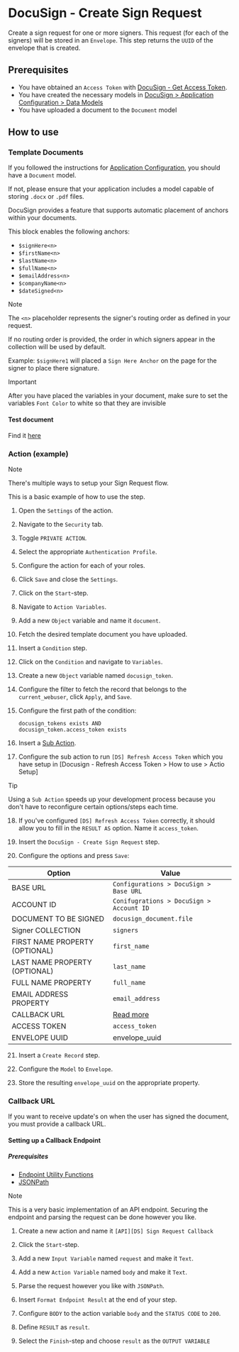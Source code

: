 # DocuSign - Create Sign Request

Create a sign request for one or more signers. This request (for each of the signers) will be stored in an `Envelope`.
This step returns the `UUID` of the envelope that is created.

## Prerequisites

- You have obtained an `Access Token` with [DocuSign - Get Access Token](../docusign-get-access-token/readme.md).
- You have created the necessary models in [DocuSign > Application Configuration > Data Models](../../readme.md#application-configuration#data-models)
- You have uploaded a document to the `Document` model

## How to use

### Template Documents

If you followed the instructions for [Application Configuration](../../readme.md#application-configuration), you should have a `Document` model.

If not, please ensure that your application includes a model capable of storing `.docx` or `.pdf` files.

DocuSign provides a feature that supports automatic placement of anchors within your documents.

This block enables the following anchors:

- `$signHere<n>`
- `$firstName<n>`
- `$lastName<n>`
- `$fullName<n>`
- `$emailAddress<n>`
- `$companyName<n>`
- `$dateSigned<n>`

> [!NOTE]
> The `<n>` placeholder represents the signer's routing order as defined in your request.
>
> If no routing order is provided, the order in which signers appear in the collection will be used by default.
>
> Example: `$signHere1` will placed a `Sign Here Anchor` on the page for the signer to place there signature.

> [!IMPORTANT]
> After you have placed the variables in your document, make sure to set the variables `Font Color` to white so that they are invisible

#### Test document

Find it [here](../../templates/docusign_template.docx)

### Action (example)

> [!NOTE]
> There's multiple ways to setup your Sign Request flow.
>
> This is a basic example of how to use the step.

1. Open the `Settings` of the action.

2. Navigate to the `Security` tab.

3. Toggle `PRIVATE ACTION`.

4. Select the appropriate `Authentication Profile`.

5. Configure the action for each of your roles.

6. Click `Save` and close the `Settings`.

7. Click on the `Start`-step.

8. Navigate to `Action Variables`.

9. Add a new `Object` variable and name it `document`.

10. Fetch the desired template document you have uploaded.

11. Insert a `Condition` step.

12. Click on the `Condition` and navigate to `Variables`.

13. Create a new `Object` variable named `docusign_token`.

14. Configure the filter to fetch the record that belongs to the `current_webuser`, click `Apply`, and `Save`.

15. Configure the first path of the condition:

    ```text
    docusign_tokens exists AND
    docusign_token.access_token exists
    ```

16. Insert a [Sub Action](https://my.bettyblocks.com/block-store/a390d91f-f284-4134-b854-38312e8297ff).

17. Configure the sub action to run `[DS] Refresh Access Token` which you have setup in [Docusign - Refresh Access Token > How to use > Actio Setup]

> [!TIP]
> Using a `Sub Action` speeds up your development process because you don't have to reconfigure certain options/steps each time.

18. If you've configured `[DS] Refresh Access Token` correctly, it should allow you to fill in the `RESULT AS` option. Name it `access_token`.

19. Insert the `DocuSign - Create Sign Request` step.

20. Configure the options and press `Save`:

| Option                         | Value                                    |
| ------------------------------ | ---------------------------------------- |
| BASE URL                       | `Configurations > DocuSign > Base URL`   |
| ACCOUNT ID                     | `Conifugrations > DocuSign > Account ID` |
| DOCUMENT TO BE SIGNED          | `docusign_document.file`                 |
| Signer COLLECTION              | `signers`                                |
| FIRST NAME PROPERTY (OPTIONAL) | `first_name`                             |
| LAST NAME PROPERTY (OPTIONAL)  | `last_name`                              |
| FULL NAME PROPERTY             | `full_name`                              |
| EMAIL ADDRESS PROPERTY         | `email_address`                          |
| CALLBACK URL                   | [Read more](./readme.md#callback_url)    |
| ACCESS TOKEN                   | `access_token`                           |
| ENVELOPE UUID                  | envelope_uuid                            |

21. Insert a `Create Record` step.

22. Configure the `Model` to `Envelope`.

23. Store the resulting `envelope_uuid` on the appropriate property.

### Callback URL

If you want to receive update's on when the user has signed the document, you must provide a callback URL.

#### Setting up a Callback Endpoint

##### Prerequisites

- [Endpoint Utility Functions](https://my.bettyblocks.com/block-store/01022068-32f9-4e71-983f-ea3dc365d013)
- [JSONPath](https://my.bettyblocks.com/block-store/4a8a0dac-724d-4034-833e-b16053ebcbdf)

> [!NOTE]
> This is a very basic implementation of an API endpoint.
> Securing the endpoint and parsing the request can be done however you like.

1. Create a new action and name it `[API][DS] Sign Request Callback`

2. Click the `Start`-step.

3. Add a new `Input Variable` named `request` and make it `Text`.

4. Add a new `Action Variable` named `body` and make it `Text`.

5. Parse the request however you like with `JSONPath`.

6. Insert `Format Endpoint Result` at the end of your step.

7. Configure `BODY` to the action variable `body` and the `STATUS CODE` to `200`.

8. Define `RESULT` as `result`.

9. Select the `Finish`-step and choose `result` as the `OUTPUT VARIABLE`
